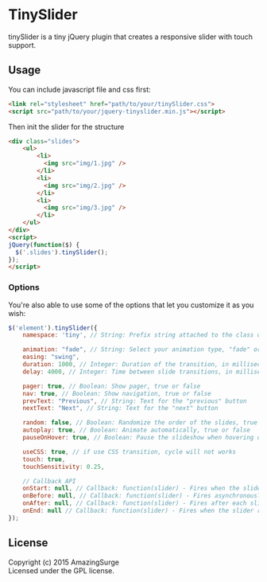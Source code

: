 # TinySlider

tinySlider is a tiny jQuery plugin that creates a responsive slider with touch support.

## Usage

You can include javascript file and css first:

```html
<link rel="stylesheet" href="path/to/your/tinySlider.css">
<script src="path/to/your/jquery-tinyslider.min.js"></script>
```

Then init the slider for the structure

```html
<div class="slides">
	<ul>
		<li>
		  <img src="img/1.jpg" />
		</li>
		<li>
		  <img src="img/2.jpg" />
		</li>
		<li>
		  <img src="img/3.jpg" />
		</li>
	</ul>
</div>
<script>
jQuery(function($) {
  $('.slides').tinySlider();
});
</script>
```

### Options

You're also able to use some of the options that let you customize it as you wish:

```javascript
$('element').tinySlider({
	namespace: 'tiny', // String: Prefix string attached to the class of every element generated by the plugin

	animation: "fade", // String: Select your animation type, "fade" or "slide"
	easing: "swing",
	duration: 1000, // Integer: Duration of the transition, in milliseconds
	delay: 4000, // Integer: Time between slide transitions, in milliseconds

	pager: true, // Boolean: Show pager, true or false
	nav: true, // Boolean: Show navigation, true or false
	prevText: "Previous", // String: Text for the "previous" button
	nextText: "Next", // String: Text for the "next" button

	random: false, // Boolean: Randomize the order of the slides, true or false
	autoplay: true, // Boolean: Animate automatically, true or false
	pauseOnHover: true, // Boolean: Pause the slideshow when hovering over slider

	useCSS: true, // if use CSS transition, cycle will not works
	touch: true,
	touchSensitivity: 0.25,

	// Callback API
	onStart: null, // Callback: function(slider) - Fires when the slider loads the first slide
	onBefore: null, // Callback: function(slider) - Fires asynchronously with each slider animation
	onAfter: null, // Callback: function(slider) - Fires after each slider animation completes
	onEnd: null // Callback: function(slider) - Fires when the slider reaches the last slide (asynchronous)
});
```

## License
Copyright (c) 2015 AmazingSurge  
Licensed under the GPL license.